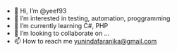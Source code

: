 - 👋 Hi, I’m @yeef93
- 👀 I’m interested in testing, automation, proggramming
- 🌱 I’m currently learning C#, PHP
- 💞️ I’m looking to collaborate on ...
- 📫 How to reach me yunindafaranika@gmail.com

<!---
yeef93/yeef93 is a ✨ special ✨ repository because its `README.md` (this file) appears on your GitHub profile.
You can click the Preview link to take a look at your changes.
--->
